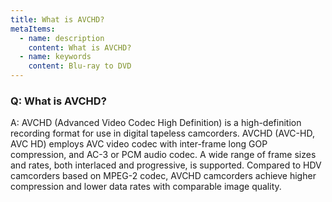 ```yaml
---
title: What is AVCHD?
metaItems:
  - name: description
    content: What is AVCHD?
  - name: keywords
    content: Blu-ray to DVD
---
```


### Q: What is AVCHD?

A: AVCHD (Advanced Video Codec High Definition) is a high-definition recording format for use in digital tapeless camcorders.
AVCHD (AVC-HD, AVC HD) employs AVC video codec with inter-frame long GOP compression, and AC-3 or PCM audio codec. A wide range of frame sizes and rates, both interlaced and progressive, is supported. Compared to HDV camcorders based on MPEG-2 codec, AVCHD camcorders achieve higher compression and lower data rates with comparable image quality.
